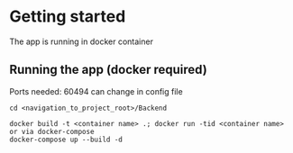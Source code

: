
# Getting started
The app is running in docker container

## Running the app (docker required)
Ports needed:
	60494
	can change in config file
```
cd <navigation_to_project_root>/Backend

docker build -t <container name> .; docker run -tid <container name>
or via docker-compose 
docker-compose up --build -d
```
